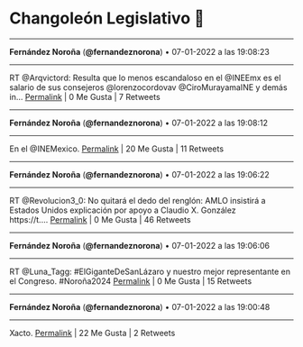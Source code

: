 # Changoleón Legislativo 🙈
*****
**Fernández Noroña** (**@fernandeznorona**) • 07-01-2022 a las 19:08:23
*****
RT @Arqvictord: Resulta que lo menos escandaloso en el @INEEmx es el salario de sus consejeros @lorenzocordovav @CiroMurayamaINE y demás in…
[Permalink](https://twitter.com/fernandeznorona/status/1479651166908817410) | 0 Me Gusta | 7 Retweets
*****
**Fernández Noroña** (**@fernandeznorona**) • 07-01-2022 a las 19:08:12
*****
En el @INEMexico.
[Permalink](https://twitter.com/fernandeznorona/status/1479651120616144899) | 20 Me Gusta | 11 Retweets
*****
**Fernández Noroña** (**@fernandeznorona**) • 07-01-2022 a las 19:06:22
*****
RT @Revolucion3_0: No quitará el dedo del renglón: AMLO insistirá a Estados Unidos explicación por apoyo a Claudio X. González  
https://t.…
[Permalink](https://twitter.com/fernandeznorona/status/1479650659469303813) | 0 Me Gusta | 46 Retweets
*****
**Fernández Noroña** (**@fernandeznorona**) • 07-01-2022 a las 19:06:06
*****
RT @Luna_Tagg: #ElGiganteDeSanLázaro y nuestro mejor representante en el Congreso. #Noroña2024
[Permalink](https://twitter.com/fernandeznorona/status/1479650591769047043) | 0 Me Gusta | 15 Retweets
*****
**Fernández Noroña** (**@fernandeznorona**) • 07-01-2022 a las 19:00:48
*****
Xacto.
[Permalink](https://twitter.com/fernandeznorona/status/1479649257263140865) | 22 Me Gusta | 2 Retweets